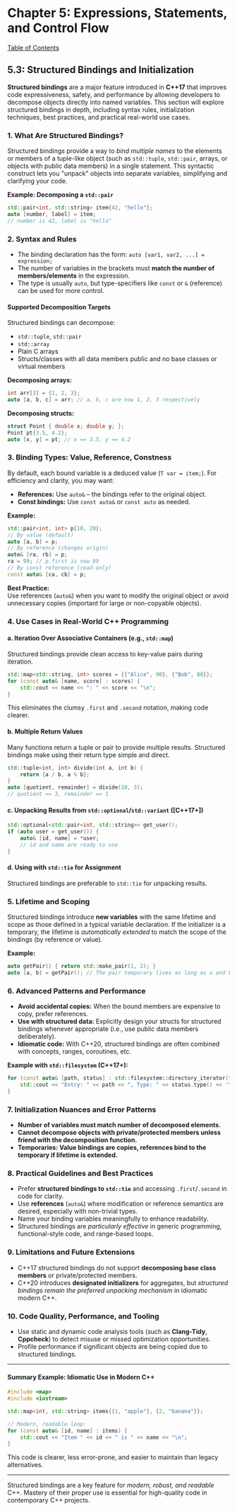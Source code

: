 # Chapter 5: Expressions, Statements, and Control Flow  
[Table of Contents](../README.md)
## 5.3: Structured Bindings and Initialization

**Structured bindings** are a major feature introduced in **C++17** that improves code expressiveness, safety, and performance by allowing developers to decompose objects directly into named variables. This section will explore structured bindings in depth, including syntax rules, initialization techniques, best practices, and practical real-world use cases.

### 1. What Are Structured Bindings?

Structured bindings provide a way to *bind multiple names* to the elements or members of a tuple-like object (such as `std::tuple`, `std::pair`, arrays, or objects with public data members) in a single statement. This syntactic construct lets you "unpack" objects into separate variables, simplifying and clarifying your code.

**Example: Decomposing a `std::pair`**
```cpp
std::pair<int, std::string> item{42, "hello"};
auto [number, label] = item;
// number is 42, label is "hello"
```

### 2. Syntax and Rules

- The binding declaration has the form: `auto [var1, var2, ...] = expression;`
- The number of variables in the brackets must **match the number of members/elements** in the expression.
- The type is usually `auto`, but type-specifiers like `const` or `&` (reference) can be used for more control.

#### Supported Decomposition Targets

Structured bindings can decompose:

- `std::tuple`, `std::pair`
- `std::array`
- Plain C arrays
- Structs/classes with all data members public and no base classes or virtual members

**Decomposing arrays:**
```cpp
int arr[3] = {1, 2, 3};
auto [a, b, c] = arr; // a, b, c are now 1, 2, 3 respectively
```

**Decomposing structs:**
```cpp
struct Point { double x; double y; };
Point pt{3.5, 4.2};
auto [x, y] = pt; // x == 3.5, y == 4.2
```

### 3. Binding Types: Value, Reference, Constness

By default, each bound variable is a deduced value (`T var = item;`). For efficiency and clarity, you may want:

- **References:** Use `auto&` – the bindings refer to the original object.
- **Const bindings:** Use `const auto&` or `const auto` as needed.

**Example:**
```cpp
std::pair<int, int> p{10, 20};
// By value (default)
auto [a, b] = p;
// By reference (changes origin)
auto& [ra, rb] = p;
ra = 99; // p.first is now 99
// By const reference (read-only)
const auto& [ca, cb] = p;
```
**Best Practice:**  
Use references (`auto&`) when you want to modify the original object or avoid unnecessary copies (important for large or non-copyable objects).

### 4. Use Cases in Real-World C++ Programming

#### a. Iteration Over Associative Containers (e.g., `std::map`)

Structured bindings provide clean access to key-value pairs during iteration.

```cpp
std::map<std::string, int> scores = {{"Alice", 90}, {"Bob", 80}};
for (const auto& [name, score] : scores) {
    std::cout << name << ": " << score << "\n";
}
```
This eliminates the clumsy `.first` and `.second` notation, making code clearer.

#### b. Multiple Return Values

Many functions return a tuple or pair to provide multiple results. Structured bindings make using their return type simple and direct.

```cpp
std::tuple<int, int> divide(int a, int b) {
    return {a / b, a % b};
}
auto [quotient, remainder] = divide(10, 3);
// quotient == 3, remainder == 1
```

#### c. Unpacking Results from `std::optional`/`std::variant` ([C++17+])

```cpp
std::optional<std::pair<int, std::string>> get_user();
if (auto user = get_user()) {
    auto& [id, name] = *user;
    // id and name are ready to use
}
```

#### d. Using with `std::tie` for Assignment

Structured bindings are preferable to `std::tie` for unpacking results.

### 5. Lifetime and Scoping

Structured bindings introduce **new variables** with the same lifetime and scope as those defined in a typical variable declaration. If the initializer is a temporary, the lifetime is *automatically extended* to match the scope of the bindings (by reference or value).

**Example:**
```cpp
auto getPair() { return std::make_pair(1, 2); }
auto [a, b] = getPair(); // The pair temporary lives as long as a and b
```

### 6. Advanced Patterns and Performance

- **Avoid accidental copies:** When the bound members are expensive to copy, prefer references.
- **Use with structured data:** Explicitly design your structs for structured bindings whenever appropriate (i.e., use public data members deliberately).
- **Idiomatic code:** With C++20, structured bindings are often combined with concepts, ranges, coroutines, etc.

**Example with `std::filesystem` (C++17+):**
```cpp
for (const auto& [path, status] : std::filesystem::directory_iterator(".")) {
    std::cout << "Entry: " << path << ", Type: " << status.type() << '\n';
}
```

### 7. Initialization Nuances and Error Patterns

- **Number of variables must match number of decomposed elements.**
- **Cannot decompose objects with private/protected members unless friend with the decomposition function.**
- **Temporaries: Value bindings are copies, references bind to the temporary if lifetime is extended.**

### 8. Practical Guidelines and Best Practices

- Prefer **structured bindings to `std::tie`** and accessing `.first`/`.second` in code for clarity.
- Use **references** (`auto&`) where modification or reference semantics are desired, especially with non-trivial types.
- Name your binding variables meaningfully to enhance readability.
- Structured bindings are *particularly effective* in generic programming, functional-style code, and range-based loops.

### 9. Limitations and Future Extensions

- C++17 structured bindings do not support **decomposing base class members** or private/protected members.
- C++20 introduces **designated initializers** for aggregates, but *structured bindings remain the preferred unpacking mechanism* in idiomatic modern C++.

### 10. Code Quality, Performance, and Tooling

- Use static and dynamic code analysis tools (such as **Clang-Tidy**, **Cppcheck**) to detect misuse or missed optimization opportunities.
- Profile performance if significant objects are being copied due to structured bindings.

---

#### Summary Example: Idiomatic Use in Modern C++
```cpp
#include <map>
#include <iostream>

std::map<int, std::string> items{{1, "apple"}, {2, "banana"}};

// Modern, readable loop:
for (const auto& [id, name] : items) {
    std::cout << "Item " << id << " is " << name << "\n";
}
```
This code is clearer, less error-prone, and easier to maintain than legacy alternatives.

---

Structured bindings are a key feature for *modern, robust, and readable* C++. Mastery of their proper use is essential for high-quality code in contemporary C++ projects.